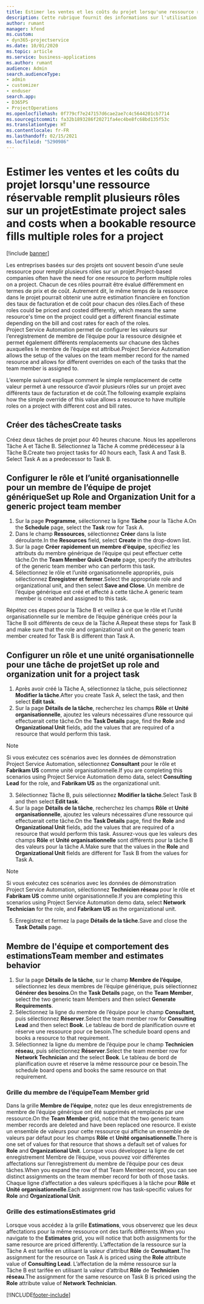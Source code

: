 ```yaml
---
title: Estimer les ventes et les coûts du projet lorsqu'une ressource réservable remplit plusieurs rôles sur un projet
description: Cette rubrique fournit des informations sur l'utilisation des dimensions de tarification pour prendre en charge la tarification et le coût pour une ressource qui remplit plusieurs rôles sur un projet.
author: rumant
manager: kfend
ms.custom:
- dyn365-projectservice
ms.date: 10/01/2020
ms.topic: article
ms.service: business-applications
ms.author: rumant
audience: Admin
search.audienceType:
- admin
- customizer
- enduser
search.app:
- D365PS
- ProjectOperations
ms.openlocfilehash: 0f779cf7e247157d6cae2ae7c4c5644201cb7714
ms.sourcegitcommit: fa32b1893286f20271fa4ec4be8fc68bd135f53c
ms.translationtype: HT
ms.contentlocale: fr-FR
ms.lasthandoff: 02/15/2021
ms.locfileid: "5290986"
---
```

# <a name="estimate-project-sales-and-costs-when-a-bookable-resource-fills-multiple-roles-for-a-project"></a><span data-ttu-id="93124-103">Estimer les ventes et les coûts du projet lorsqu'une ressource réservable remplit plusieurs rôles sur un projet</span><span class="sxs-lookup"><span data-stu-id="93124-103">Estimate project sales and costs when a bookable resource fills multiple roles for a project</span></span> 

[!include [banner](../includes/psa-now-project-operations.md)]

<span data-ttu-id="93124-104">Les entreprises basées sur des projets ont souvent besoin d'une seule ressource pour remplir plusieurs rôles sur un projet.</span><span class="sxs-lookup"><span data-stu-id="93124-104">Project-based companies often have the need for one resource to perform multiple roles on a project.</span></span> <span data-ttu-id="93124-105">Chacun de ces rôles pourrait être évalué différemment en termes de prix et de coût. Autrement dit, le même temps de la ressource dans le projet pourrait obtenir une autre estimation financière en fonction des taux de facturation et de coût pour chacun des rôles.</span><span class="sxs-lookup"><span data-stu-id="93124-105">Each of these roles could be priced and costed differently, which means the same resource's time on the project could get a different financial estimate depending on the bill and cost rates for each of the roles.</span></span> <span data-ttu-id="93124-106">Project Service Automation permet de configurer les valeurs sur l’enregistrement de membre de l’équipe pour la ressource désignée et permet également différents remplacements sur chacune des tâches auxquelles le membre de l’équipe est attribué.</span><span class="sxs-lookup"><span data-stu-id="93124-106">Project Service Automation allows the setup of the values on the team member record for the named resource and allows for different overrides on each of the tasks that the team member is assigned to.</span></span>

<span data-ttu-id="93124-107">L’exemple suivant explique comment le simple remplacement de cette valeur permet à une ressource d’avoir plusieurs rôles sur un projet avec différents taux de facturation et de coût.</span><span class="sxs-lookup"><span data-stu-id="93124-107">The following example  explains how the simple override of this value allows a resource to have multiple roles on a project with different cost and bill rates.</span></span>

## <a name="create-tasks"></a><span data-ttu-id="93124-108">Créer des tâches</span><span class="sxs-lookup"><span data-stu-id="93124-108">Create tasks</span></span>
<span data-ttu-id="93124-109">Créez deux tâches de projet pour 40 heures chacune. Nous les appellerons Tâche A et Tâche B. Sélectionnez la Tâche A comme prédécesseur à la Tâche B.</span><span class="sxs-lookup"><span data-stu-id="93124-109">Create two project tasks for 40 hours each, Task A and Task B. Select Task A as a predecessor to Task B.</span></span>

## <a name="set-up-role-and-organization-unit-for-a-generic-project-team-member"></a><span data-ttu-id="93124-110">Configurer le rôle et l’unité organisationnelle pour un membre de l’équipe de projet générique</span><span class="sxs-lookup"><span data-stu-id="93124-110">Set up Role and Organization Unit for a generic project team member</span></span>

1. <span data-ttu-id="93124-111">Sur la page **Programme**, sélectionnez la ligne **Tâche** pour la Tâche A.</span><span class="sxs-lookup"><span data-stu-id="93124-111">On the **Schedule** page, select the **Task** row for Task A.</span></span> 
2. <span data-ttu-id="93124-112">Dans le champ **Ressources**, sélectionnez **Créer** dans la liste déroulante.</span><span class="sxs-lookup"><span data-stu-id="93124-112">In the **Resources** field, select **Create** in the drop-down list.</span></span>
3. <span data-ttu-id="93124-113">Sur la page **Créer rapidement un membre d’équipe**, spécifiez les attributs du membre générique de l’équipe qui peut effectuer cette tâche.</span><span class="sxs-lookup"><span data-stu-id="93124-113">On the **Team Member Quick Create** page, specify the attributes of the generic team member who can perform this task.</span></span>
4. <span data-ttu-id="93124-114">Sélectionnez le rôle et l’unité organisationnelle appropriés, puis sélectionnez **Enregistrer et fermer**.</span><span class="sxs-lookup"><span data-stu-id="93124-114">Select the appropriate role and organizational unit, and then select **Save and Close**.</span></span> <span data-ttu-id="93124-115">Un membre de l’équipe générique est créé et affecté à cette tâche.</span><span class="sxs-lookup"><span data-stu-id="93124-115">A generic team member is created and assigned to this task.</span></span> 

<span data-ttu-id="93124-116">Répétez ces étapes pour la Tâche B et veillez à ce que le rôle et l’unité organisationnelle sur le membre de l’équipe générique créés pour la Tâche B soit différents de ceux de la Tâche A.</span><span class="sxs-lookup"><span data-stu-id="93124-116">Repeat these steps for Task B and make sure that the role and organizational unit on the generic team member created for Task B is different than Task A.</span></span> 

## <a name="set-up-role-and-organization-unit-for-a-project-task"></a><span data-ttu-id="93124-117">Configurer un rôle et une unité organisationnelle pour une tâche de projet</span><span class="sxs-lookup"><span data-stu-id="93124-117">Set up role and organization unit for a project task</span></span>

1. <span data-ttu-id="93124-118">Après avoir créé la Tâche A, sélectionnez la tâche, puis sélectionnez **Modifier la tâche**.</span><span class="sxs-lookup"><span data-stu-id="93124-118">After you create Task A, select the task, and then select **Edit task**.</span></span>
2. <span data-ttu-id="93124-119">Sur la page **Détails de la tâche**, recherchez les champs **Rôle** et **Unité organisationnelle**, ajoutez les valeurs nécessaires d’une ressource qui effectuerait cette tâche.</span><span class="sxs-lookup"><span data-stu-id="93124-119">On the **Task Details** page, find the **Role** and **Organizational Unit** fields, add the values that are required of a resource that would perform this task.</span></span> 

  > [!NOTE]
  > <span data-ttu-id="93124-120">Si vous exécutez ces scénarios avec les données de démonstration Project Service Automation, sélectionnez **Consultant** pour le rôle et **Fabrikam US** comme unité organisationnelle.</span><span class="sxs-lookup"><span data-stu-id="93124-120">If you are completing this scenarios using Project Service Automation demo data, select **Consulting Lead** for the role, and **Fabrikam US** as the organizational unit.</span></span>

3. <span data-ttu-id="93124-121">Sélectionnez Tâche B, puis sélectionnez **Modifier la tâche**.</span><span class="sxs-lookup"><span data-stu-id="93124-121">Select Task B and then select **Edit task**.</span></span>
4. <span data-ttu-id="93124-122">Sur la page **Détails de la tâche**, recherchez les champs **Rôle** et **Unité organisationnelle**, ajoutez les valeurs nécessaires d’une ressource qui effectuerait cette tâche.</span><span class="sxs-lookup"><span data-stu-id="93124-122">On the **Task Details** page, find the **Role** and **Organizational Unit** fields, add the values that are required of a resource that would perform this task.</span></span> <span data-ttu-id="93124-123">Assurez-vous que les valeurs des champs **Rôle** et **Unité organisationnelle** sont différents pour la tâche B des valeurs pour la tâche A.</span><span class="sxs-lookup"><span data-stu-id="93124-123">Make sure that the values in the **Role** and **Organizational Unit** fields are different for Task B from the values for Task A.</span></span> 

  > [!NOTE]
  > <span data-ttu-id="93124-124">Si vous exécutez ces scénarios avec les données de démonstration Project Service Automation, sélectionnez **Technicien réseau** pour le rôle et **Fabrikam US** comme unité organisationnelle.</span><span class="sxs-lookup"><span data-stu-id="93124-124">If you are completing this scenarios using Project Service Automation demo data, select **Network Technician** for the role, and **Fabrikam US** as the organizational unit.</span></span>

5. <span data-ttu-id="93124-125">Enregistrez et fermez la page **Détails de la tâche**.</span><span class="sxs-lookup"><span data-stu-id="93124-125">Save and close the **Task Details** page.</span></span> 

## <a name="team-member-and-estimates-behavior"></a><span data-ttu-id="93124-126">Membre de l'équipe et comportement des estimations</span><span class="sxs-lookup"><span data-stu-id="93124-126">Team member and estimates behavior</span></span> 

1. <span data-ttu-id="93124-127">Sur la page **Détails de la tâche**, sur le champ **Membre de l’équipe**, sélectionnez les deux membres de l’équipe générique, puis sélectionnez **Générer des besoins**.</span><span class="sxs-lookup"><span data-stu-id="93124-127">On the **Task Details** page, on the **Team Member**, select the two generic team Members and then select **Generate Requirements**.</span></span> 
2. <span data-ttu-id="93124-128">Sélectionnez la ligne du membre de l’équipe pour le champ **Consultant**, puis sélectionnez **Réserver**.</span><span class="sxs-lookup"><span data-stu-id="93124-128">Select the team member row for **Consulting Lead** and then select **Book**.</span></span> <span data-ttu-id="93124-129">Le tableau de bord de planification ouvre et réserve une ressource pour ce besoin.</span><span class="sxs-lookup"><span data-stu-id="93124-129">The schedule board opens and books a resource to that requirement.</span></span>
3. <span data-ttu-id="93124-130">Sélectionnez la ligne du membre de l’équipe pour le champ **Technicien réseau**, puis sélectionnez **Réserver**.</span><span class="sxs-lookup"><span data-stu-id="93124-130">Select the team member row for **Network Technician** and the select **Book**.</span></span> <span data-ttu-id="93124-131">Le tableau de bord de planification ouvre et réserve la même ressource pour ce besoin.</span><span class="sxs-lookup"><span data-stu-id="93124-131">The schedule board opens and books the same resource on that requirement.</span></span>

### <a name="team-member-grid"></a><span data-ttu-id="93124-132">Grille du membre de l’équipe</span><span class="sxs-lookup"><span data-stu-id="93124-132">Team Member grid</span></span> 
<span data-ttu-id="93124-133">Dans la grille **Membre de l’équipe**, notez que les deux enregistrements de membre de l’équipe générique ont été supprimés et remplacés par une ressource.</span><span class="sxs-lookup"><span data-stu-id="93124-133">On the **Team Member** grid, notice that the two generic team member records are deleted and have been replaced one resource.</span></span> <span data-ttu-id="93124-134">Il existe un ensemble de valeurs pour cette ressource qui affiche un ensemble de valeurs par défaut pour les champs **Rôle** et **Unité organisationnelle**.</span><span class="sxs-lookup"><span data-stu-id="93124-134">There is one set of values for that resource that shows a default set of values for **Role** and **Organizational Unit**.</span></span>
<span data-ttu-id="93124-135">Lorsque vous développez la ligne de cet enregistrement Membre de l’équipe, vous pouvez voir différentes affectations sur l’enregistrement du membre de l’équipe pour ces deux tâches.</span><span class="sxs-lookup"><span data-stu-id="93124-135">When you expand the row of that Team Member record, you can see distinct assignments on the team member record for both of those tasks.</span></span> <span data-ttu-id="93124-136">Chaque ligne d’affectation a des valeurs spécifiques à la tâche pour **Rôle** et **Unité organisationnelle**.</span><span class="sxs-lookup"><span data-stu-id="93124-136">Each assignment row has task-specific values for **Role** and **Organizational Unit**.</span></span> 

### <a name="estimates-grid"></a><span data-ttu-id="93124-137">Grille des estimations</span><span class="sxs-lookup"><span data-stu-id="93124-137">Estimates grid</span></span> 
<span data-ttu-id="93124-138">Lorsque vous accédez à la grille **Estimations**, vous observerez que les deux affectations pour la même ressource ont des tarifs différents.</span><span class="sxs-lookup"><span data-stu-id="93124-138">When you navigate to the **Estimates** grid, you will notice that both assignments for the same resource are priced differently.</span></span>
<span data-ttu-id="93124-139">L’affectation de la ressource sur la Tâche A est tarifée en utilisant la valeur d’attribut **Rôle** de **Consultant**.</span><span class="sxs-lookup"><span data-stu-id="93124-139">The assignment for the resource on Task A is priced using the **Role** attribute value of **Consulting Lead**.</span></span> <span data-ttu-id="93124-140">L’affectation de la même ressource sur la Tâche B est tarifée en utilisant la valeur d’attribut **Rôle** de **Technicien réseau**.</span><span class="sxs-lookup"><span data-stu-id="93124-140">The assignment for the same resource on Task B is priced using the **Role** attribute value of **Network Technician**.</span></span>



[!INCLUDE[footer-include](../includes/footer-banner.md)]